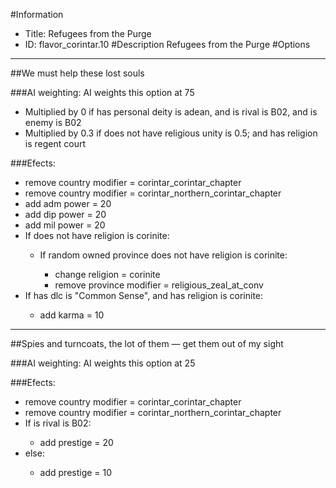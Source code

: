 #Information
 - Title: Refugees from the Purge
 - ID: flavor_corintar.10
#Description
Refugees from the Purge
#Options

___
##We must help these lost souls

###AI weighting:
AI weights this option at 75
 - Multiplied by 0 if has personal deity is adean, and is rival is B02, and is enemy is B02
 - Multiplied by 0.3 if does not have religious unity is 0.5; and  has religion is regent court


###Efects:<ul><li>remove country modifier = corintar_corintar_chapter</li><li>remove country modifier = corintar_northern_corintar_chapter</li><li>add adm power = 20</li><li>add dip power = 20</li><li>add mil power = 20</li><li>If does not have religion is corinite:</li><ul><li>If random owned province does not have religion is corinite:</li><ul><li>change religion = corinite</li><li>remove province modifier = religious_zeal_at_conv</li></ul></ul><li>If has dlc is "Common Sense", and  has religion is corinite:</li><ul><li>add karma = 10</li></ul></ul>

___
##Spies and turncoats, the lot of them — get them out of my sight

###AI weighting:
AI weights this option at 25


###Efects:<ul><li>remove country modifier = corintar_corintar_chapter</li><li>remove country modifier = corintar_northern_corintar_chapter</li><li>If is rival is B02:</li><ul><li>add prestige = 20</li></ul><li>else:</li><ul><li>add prestige = 10</li></ul></ul>
